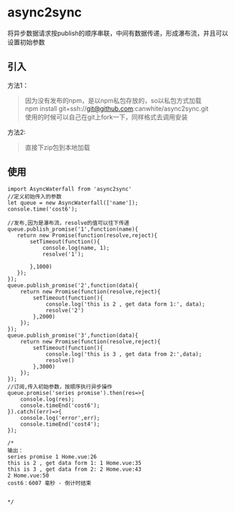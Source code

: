 # async2sync
将异步数据请求按publish的顺序串联，中间有数据传递，形成瀑布流，并且可以设置初始参数

## 引入
方法1：
>因为没有发布的npm，是以npm私包存放的，so以私包方式加载  
>npm install git+ssh://git@github.com:canwhite/async2sync.git   
>使用的时候可以自己在git上fork一下，同样格式去调用安装    

方法2:  
>直接下zip包到本地加载
## 使用
```
import AsyncWaterfall from 'async2sync'
//定义初始传入的参数
let queue = new AsyncWaterfall(['name']);
console.time('cost6');

//发布,因为是瀑布流，resolve的值可以往下传递
queue.publish_promise('1',function(name){
   return new Promise(function(resolve,reject){
       setTimeout(function(){
           console.log(name, 1);
           resolve('1');
 
       },1000)
   });
});
queue.publish_promise('2',function(data){
    return new Promise(function(resolve,reject){
        setTimeout(function(){
            console.log('this is 2 , get data form 1:', data);
            resolve('2')
        },2000)
    });
});
queue.publish_promise('3',function(data){
    return new Promise(function(resolve,reject){
        setTimeout(function(){
            console.log('this is 3 , get data from 2:',data);
            resolve()
        },3000)
    });
});
//订阅,传入初始参数，按顺序执行异步操作
queue.promise('series promise').then(res=>{
    console.log(res);
    console.timeEnd('cost6');
}).catch((err)=>{
    console.log('error',err);
    console.timeEnd('cost4');
});

/*
输出：
series promise 1 Home.vue:26
this is 2 , get data form 1: 1 Home.vue:35
this is 3 , get data from 2: 2 Home.vue:43
2 Home.vue:50
cost6：6007 毫秒 - 倒计时结束


*/


```